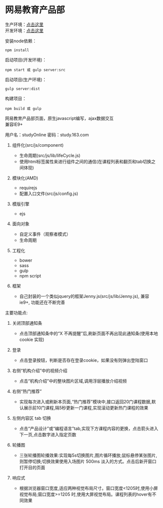 # 网易教育产品部

生产环境：[点击这里](http://garyguo321.github.io/wy_edu_native/dist/)     
开发环境：[点击这里](http://garyguo321.github.io/wy_edu_native/src/)   
    
安装node依赖：
```
npm install
```

启动项目(开发环境)：
```
npm start 或 gulp server:src
```

启动项目(生产环境)：
```
gulp server:dist
```

构建项目：
```
npm build 或 gulp
```

网易教育产品部页面，原生javascript编写，ajax数据交互     
兼容IE9+    
       
用户名：studyOnline 密码：study.163.com    
         
1. 组件化(src/js/component)
    + 生命周期(src/js/lib/lifeCycle.js)
    + 使用html标签属性来进行组件之间的通信(在课程列表和翻页和tab切换之间体现)

2. 模块化(AMD)
    + requirejs
    + 配置入口文件(src/js/config.js)

3. 模版引擎
    + ejs

4. 面向对象
    + 自定义事件（观察者模式）
    + 生命周期
  
5. 工程化
    + bower
    + sass
    + gulp
    + npm script

6. 框架
    + 自己封装的一个类似jquery的框架Jenny.js(src/js/lib/Jenny.js), 兼容ie9+, 功能还在不断完善
    
    
主要功能点:    
     
1. 关闭顶部通知条
    + 点击顶部通知条中的“X 不再提醒”后,刷新页面不再出现此通知条(使用本地 cookie 实现)   
    
2. 登录
    + 点击登录按钮，判断是否存在登录cookie，如果没有则弹出登陆窗口
    
3. 右侧“机构介绍”中的视频介绍    
    + 点击“机构介绍”中的整块图片区域,调用浮层播放介绍视频
    
4. 右侧“热门推荐”
    + 实现每次进入或刷新本页面,“热门推荐”模块中,接口返回20门课程数据,默认展示前10门课程,隔5秒更新一门课程,实现滚动更新热门课程的效果
    
5. 左侧内容区 tab 切换   
    + 点击“产品设计”或“编程语言”tab,实现下方课程内容的更换，点击箭头进入下一页,点击数字进入指定页数
   
6. 轮播图
    + 三张轮播图轮播效果:实现每5s切换图片,图片循环播放;鼠标悬停某张图片, 则暂停切换;切换效果使用入场图片 500ms 淡入的方式。点击后新开窗口打开目的页面
    
7. 响应式
    + 根据浏览器窗口宽度,适应两种视觉布局尺寸。窗口宽度<1205时,使用小屏视觉布局;窗口宽度>=1205 时,使用大屏视觉布局。课程列表的hover有不同效果
